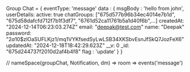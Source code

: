Group Chat = {
    eventType: 'message'
    data : {
        msgBody : 'hello from john',
        userDetails: active: true
        chatGroups: ["675d577b96b34ec4014e7b1d", "675d58dafcfd712f7b1f3df7", "6761d52ca11761b5a1d40f6b",…]
        createdAt: "2024-12-14T06:23:03.274Z"
        email: "deepak@test.com"
        name: "Deepak"
        password: "$2a$10$zlOaSUFLKjz1/mq1VYKfsedSyLwLSB34XKSbvEsnJfSkQ7JozFeX6"
        updatedAt: "2024-12-18T18:42:29.623Z"
        __v: 0
        _id: "675d244737f2010d2af4b4f8"
        flag : 'update'
    }
}


// nameSpace(groupChat, Notification, dm) => room => events('message')
